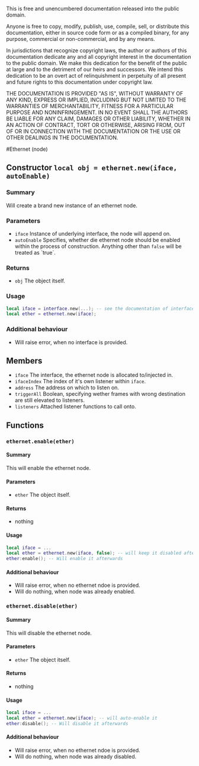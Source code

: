 This is free and unencumbered documentation released into the public domain.

Anyone is free to copy, modify, publish, use, compile, sell, or
distribute this documentation, either in source code form or as a compiled
binary, for any purpose, commercial or non-commercial, and by any
means.

In jurisdictions that recognize copyright laws, the author or authors
of this documentation dedicate any and all copyright interest in the
documentation to the public domain. We make this dedication for the benefit
of the public at large and to the detriment of our heirs and
successors. We intend this dedication to be an overt act of
relinquishment in perpetuity of all present and future rights to this
documentation under copyright law.

THE DOCUMENTATION IS PROVIDED "AS IS", WITHOUT WARRANTY OF ANY KIND,
EXPRESS OR IMPLIED, INCLUDING BUT NOT LIMITED TO THE WARRANTIES OF
MERCHANTABILITY, FITNESS FOR A PARTICULAR PURPOSE AND NONINFRINGEMENT.
IN NO EVENT SHALL THE AUTHORS BE LIABLE FOR ANY CLAIM, DAMAGES OR
OTHER LIABILITY, WHETHER IN AN ACTION OF CONTRACT, TORT OR OTHERWISE,
ARISING FROM, OUT OF OR IN CONNECTION WITH THE DOCUMENTATION OR THE USE OR
OTHER DEALINGS IN THE DOCUMENTATION.

#Ethernet (node)

## Constructor `local obj = ethernet.new(iface, autoEnable)`

### Summary
Will create a brand new instance of an ethernet node.

### Parameters
- `iface` Instance of underlying interface, the node will append on.
- `autoEnable` Specifies, whether die ethernet node should be enabled within the process of construction. Anything other than `false` will be treated as `true´.

### Returns
- `obj` The object itself.

### Usage
```lua
local iface = interface.new(...); -- see the documentation of interface
local ether = ethernet.new(iface);
```

### Additional behaviour
- Will raise error, when no interface is provided.


## Members
- `iface` The interface, the ethernet node is allocated to/injected in.
- `ifaceIndex` The index of it's own listener within `iface`.
- `address` The address on which to listen on.
- `triggerAll` Boolean, specifying wether frames with wrong destination are still elevated to listeners.
- `listeners` Attached listener functions to call onto.

## Functions


### `ethernet.enable(ether)`

#### Summary
This will enable the ethernet node.

#### Parameters
- `ether` The object itself.

#### Returns
- nothing

#### Usage
```lua
local iface = ...
local ether = ethernet.new(iface, false); -- will keep it disabled after construction
ether:enable(); -- Will enable it afterwards
```

#### Additional behaviour
- Will raise error, when no ethernet ndoe is provided.
- Will do nothing, when node was already enabled.


### `ethernet.disable(ether)`

#### Summary
This will disable the ethernet node.

#### Parameters
- `ether` The object itself.

#### Returns
- nothing

#### Usage
```lua
local iface = ...
local ether = ethernet.new(iface); -- will auto-enable it
ether:disable(); -- Will disable it afterwards
```

#### Additional behaviour
- Will raise error, when no ethernet ndoe is provided.
- Will do nothing, when node was already disabled.
